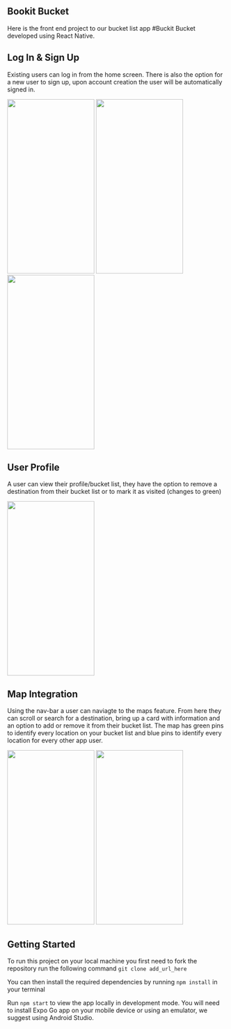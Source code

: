 ## Bookit Bucket

Here is the front end project to our bucket list app #Buckit Bucket developed using React Native.

## Log In & Sign Up

Existing users can log in from the home screen. There is also the option for a new user to sign up, upon account creation the user will be automatically signed in.

<p float="left">
<img src="https://user-images.githubusercontent.com/118311279/223761830-33805c35-7ae6-4674-9c5a-878c7955353d.PNG" width="200" height="400">
<img src="https://user-images.githubusercontent.com/118311279/223764703-a50b4ad9-be19-4ea3-b61e-7730e166a6d8.PNG" width="200" height="400">
<img src="https://user-images.githubusercontent.com/118311279/223763838-e0534323-29cf-413d-a9dc-84b0f534226e.PNG" width="200" height="400">
</p>

## User Profile

A user can view their profile/bucket list, they have the option to remove a destination from their bucket list or to mark it as visited (changes to green)

<img src="https://user-images.githubusercontent.com/118311279/223765661-a5e5c983-72ea-4b10-9a87-77c26fb8254b.PNG" width="200" height="400">

## Map Integration

Using the nav-bar a user can naviagte to the maps feature. From here they can scroll or search for a destination, bring up a card with information and an option to add or remove it from their bucket list. The map has green pins to identify every location on your bucket list and blue pins to identify every location for every other app user.

<p float="left">
<img src="https://user-images.githubusercontent.com/118311279/223767962-8f344669-5b90-4238-b063-bf9f9b8e4b77.PNG" width="200" height="400">
<img src="https://user-images.githubusercontent.com/118311279/223767815-35e7a470-6d8f-47fd-b288-0f954f47b962.PNG" width="200" height="400">
</p>

## Getting Started

To run this project on your local machine you first need to fork the repository run the following command `git clone add_url_here`

You can then install the required dependencies by running `npm install` in your terminal

Run `npm start` to view the app locally in development mode. You will need to install Expo Go app on your mobile device or using an emulator, we suggest using Android Studio.

